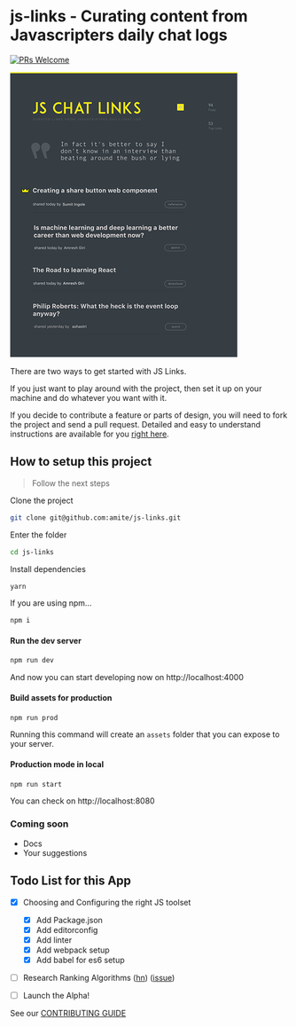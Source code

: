 # js-links - Curating content from Javascripters daily chat logs

[![PRs Welcome](https://img.shields.io/badge/prs-welcome-brightgreen.svg?style=flat-square)](http://makeapullrequest.com)

![Landing Page](/screenshots/landing-smaller.png?raw=true "JS Links Landing Page")

There are two ways to get started with JS Links. 

If you just want to play around with the project, then set it up on your machine and do whatever you want with it.

If you decide to contribute a feature or parts of design, you will need to fork the project and send a pull request. Detailed and easy to understand instructions are available for you [right here](https://github.com/amite/js-links/blob/develop/CONTRIBUTING.md).

## How to setup this project

> Follow the next steps

Clone the project 

```bash
git clone git@github.com:amite/js-links.git
```

Enter the folder

```bash
cd js-links
```

Install dependencies

```bash
yarn 
```

If you are using npm...

```bash
npm i
```

#### Run the dev server

```bash
npm run dev
```

And now you can start developing now on http://localhost:4000

#### Build assets for production

```bash
npm run prod
```

Running this command will create an `assets` folder that you can expose to your server.
 
#### Production mode in local

```bash
npm run start
```

You can check on http://localhost:8080

### Coming soon

* Docs
* Your suggestions

## Todo List for this App

- [x] Choosing and Configuring the right JS toolset
  - [x] Add Package.json
  - [x] Add editorconfig
  - [x] Add linter
  - [x] Add webpack setup
  - [x] Add babel for es6 setup
- [ ] Research Ranking Algorithms ([hn](https://medium.com/hacking-and-gonzo/how-hacker-news-ranking-algorithm-works-1d9b0cf2c08d)) ([issue](https://github.com/amite/js-links))
- [ ] Launch the Alpha!


See our [CONTRIBUTING GUIDE](https://github.com/amite/js-links/blob/develop/CONTRIBUTING.md)
